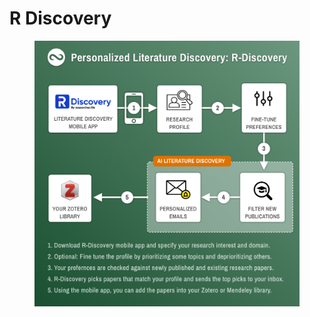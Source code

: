 # R Discovery

<figure><img src="../../.gitbook/assets/rdiscovery.jpeg" alt="" width="563"><figcaption></figcaption></figure>
